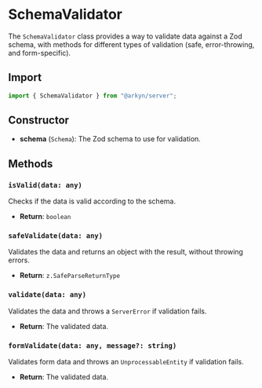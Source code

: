 # SchemaValidator

The `SchemaValidator` class provides a way to validate data against a Zod schema, with methods for different types of validation (safe, error-throwing, and form-specific).

## Import

```ts
import { SchemaValidator } from "@arkyn/server";
```

## Constructor

- **schema** (`Schema`): The Zod schema to use for validation.

## Methods

### `isValid(data: any)`

Checks if the data is valid according to the schema.

- **Return**: `boolean`

### `safeValidate(data: any)`

Validates the data and returns an object with the result, without throwing errors.

- **Return**: `z.SafeParseReturnType`

### `validate(data: any)`

Validates the data and throws a `ServerError` if validation fails.

- **Return**: The validated data.

### `formValidate(data: any, message?: string)`

Validates form data and throws an `UnprocessableEntity` if validation fails.

- **Return**: The validated data.
